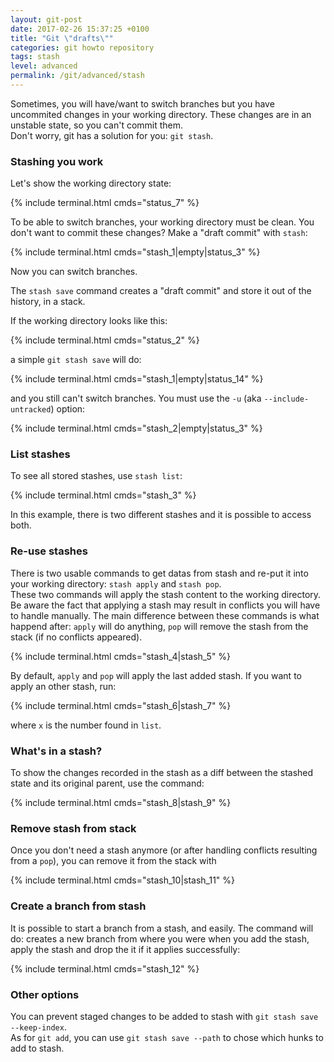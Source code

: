 ```yaml
---
layout: git-post
date: 2017-02-26 15:37:25 +0100
title: "Git \"drafts\""
categories: git howto repository
tags: stash
level: advanced
permalink: /git/advanced/stash
---
```


Sometimes, you will have/want to switch branches but you have uncommited changes in your working directory. These changes are in an unstable state, so you can't commit them.  
Don't worry, git has a solution for you: `git stash`.

### Stashing you work

Let's show the working directory state:

{% include terminal.html cmds="status_7" %}

To be able to switch branches, your working directory must be clean. You don't want to commit these changes? Make a "draft commit" with `stash`:

{% include terminal.html cmds="stash_1|empty|status_3" %}

Now you can switch branches.  

The `stash save` command creates a "draft commit" and store it out of the history, in a stack.  
  
If the working directory looks like this:

{% include terminal.html cmds="status_2" %}

a simple `git stash save` will do:

{% include terminal.html cmds="stash_1|empty|status_14" %}

and you still can't switch branches. You must use the `-u` (aka `--include-untracked`) option:

{% include terminal.html cmds="stash_2|empty|status_3" %}

### List stashes

To see all stored stashes, use `stash list`:

{% include terminal.html cmds="stash_3" %}

In this example, there is two different stashes and it is possible to access both.

### Re-use stashes

There is two usable commands to get datas from stash and re-put it into your working directory: `stash apply` and `stash pop`.  
These two commands will apply the stash content to the working directory. Be aware the fact that applying a stash may result in conflicts you will have to handle manually. The main difference between these commands is what happend after: `apply` will do anything, `pop` will remove the stash from the stack (if no conflicts appeared).

{% include terminal.html cmds="stash_4|stash_5" %}

By default, `apply` and `pop` will apply the last added stash. If you want to apply an other stash, run:

{% include terminal.html cmds="stash_6|stash_7" %}

where `x` is the number found in `list`.

### What's in a stash?

To show the changes recorded in the stash as a diff between the stashed state and its original parent, use the command:

{% include terminal.html cmds="stash_8|stash_9" %}

### Remove stash from stack

Once you don't need a stash anymore (or after handling conflicts resulting from a `pop`), you can remove it from the stack with

{% include terminal.html cmds="stash_10|stash_11" %}

### Create a branch from stash

It is possible to start a branch from a stash, and easily. The command will do: creates a new branch from where you were when you add the stash, apply the stash and drop the it if it applies successfully:

{% include terminal.html cmds="stash_12" %}

### Other options

You can prevent staged changes to be added to stash with `git stash save --keep-index`.  
As for `git add`, you can use `git stash save --path` to chose which hunks to add to stash.
